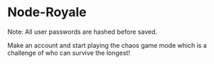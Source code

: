 # Node-Royale

Note: All user passwords are hashed before saved.

Make an account and start playing the chaos game mode which is a challenge of who can survive the longest!
